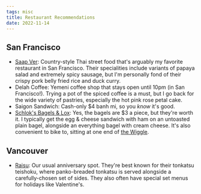 ```yaml
---
tags: misc
title: Restaurant Recommendations
date: 2022-11-14
---
```


## San Francisco

- [Saap Ver](https://www.saapver.com): Country-style Thai street food that's arguably my favorite restaurant in San Francisco. Their specialities include variants of papaya salad and extremely spicy sausage, but I'm personally fond of their crispy pork belly fried rice and duck curry.
- Delah Coffee: Yemeni coffee shop that stays open until 10pm (in San Francisco!). Trying a pot of the spiced coffee is a must, but I go back for the wide variety of pastries, especially the hot pink rose petal cake.
- Saigon Sandwich: Cash-only $4 banh mi, so you _know_ it's good.
- [Schlok's Bagels & Lox](https://www.schloks.com): Yes, the bagels are $3 a piece, but they're worth it. I typically get the egg & cheese sandwich with ham on an untoasted plain bagel, alongside an everything bagel with cream cheese. It's also convenient to bike to, sitting at one end of [the Wiggle](https://en.wikipedia.org/wiki/The_Wiggle).

## Vancouver

- [Raisu](https://raisu.ca): Our usual anniversary spot. They're best known for their tonkatsu teishoku, where panko-breaded tonkatsu is served alongside a carefully-chosen set of sides. They also often have special set menus for holidays like Valentine's.